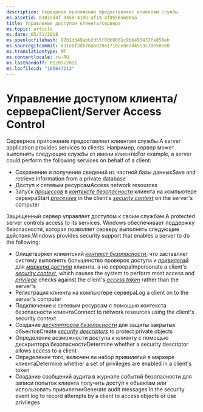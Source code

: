 ```yaml
---
description: Серверное приложение предоставляет клиентам службы.
ms.assetid: 8301ed4f-9458-410b-af19-4f055656005a
title: Управление доступом клиента/сервера
ms.topic: article
ms.date: 05/31/2018
ms.openlocfilehash: 92b1d349abb2d55f00b9801c9bb493437fa858eb
ms.sourcegitcommit: 831e8f3db78ab820e1710cede244553c70e50500
ms.translationtype: MT
ms.contentlocale: ru-RU
ms.lasthandoff: 01/07/2021
ms.locfileid: "105647213"
---
```

# <a name="clientserver-access-control"></a><span data-ttu-id="172b0-103">Управление доступом клиента/сервера</span><span class="sxs-lookup"><span data-stu-id="172b0-103">Client/Server Access Control</span></span>

<span data-ttu-id="172b0-104">Серверное приложение предоставляет клиентам службы.</span><span class="sxs-lookup"><span data-stu-id="172b0-104">A server application provides services to clients.</span></span> <span data-ttu-id="172b0-105">Например, сервер может выполнять следующие службы от имени клиента:</span><span class="sxs-lookup"><span data-stu-id="172b0-105">For example, a server could perform the following services on behalf of a client:</span></span>

-   <span data-ttu-id="172b0-106">Сохранение и получение сведений из частной базы данных</span><span class="sxs-lookup"><span data-stu-id="172b0-106">Save and retrieve information from a private database</span></span>
-   <span data-ttu-id="172b0-107">Доступ к сетевым ресурсам</span><span class="sxs-lookup"><span data-stu-id="172b0-107">Access network resources</span></span>
-   <span data-ttu-id="172b0-108">Запуск [*процессов*](/windows/desktop/SecGloss/p-gly) в [*контексте безопасности*](/windows/desktop/SecGloss/s-gly) клиента на компьютере сервера</span><span class="sxs-lookup"><span data-stu-id="172b0-108">Start [*processes*](/windows/desktop/SecGloss/p-gly) in the client's [*security context*](/windows/desktop/SecGloss/s-gly) on the server's computer</span></span>

<span data-ttu-id="172b0-109">Защищенный сервер управляет доступом к своим службам.</span><span class="sxs-lookup"><span data-stu-id="172b0-109">A protected server controls access to its services.</span></span> <span data-ttu-id="172b0-110">Windows обеспечивает поддержку безопасности, которая позволяет серверу выполнять следующие действия.</span><span class="sxs-lookup"><span data-stu-id="172b0-110">Windows provides security support that enables a server to do the following:</span></span>

-   <span data-ttu-id="172b0-111">Олицетворяет клиентский [*контекст безопасности*](/windows/desktop/SecGloss/s-gly), что заставляет систему выполнять большинство проверок доступа и [*привилегий*](/windows/desktop/SecGloss/p-gly) для [*маркера доступа*](/windows/desktop/SecGloss/a-gly) клиента, а не сервера</span><span class="sxs-lookup"><span data-stu-id="172b0-111">Impersonate a client's [*security context*](/windows/desktop/SecGloss/s-gly), which causes the system to perform most access and [*privilege*](/windows/desktop/SecGloss/p-gly) checks against the client's [*access token*](/windows/desktop/SecGloss/a-gly) rather than the server's</span></span>
-   <span data-ttu-id="172b0-112">Регистрация клиента на компьютере сервера</span><span class="sxs-lookup"><span data-stu-id="172b0-112">Log a client on to the server's computer</span></span>
-   <span data-ttu-id="172b0-113">Подключение к сетевым ресурсам с помощью контекста безопасности клиента</span><span class="sxs-lookup"><span data-stu-id="172b0-113">Connect to network resources using the client's security context</span></span>
-   <span data-ttu-id="172b0-114">Создание [*дескрипторов безопасности*](/windows/desktop/SecGloss/s-gly) для защиты закрытых объектов</span><span class="sxs-lookup"><span data-stu-id="172b0-114">Create [*security descriptors*](/windows/desktop/SecGloss/s-gly) to protect private objects</span></span>
-   <span data-ttu-id="172b0-115">Определение возможности доступа к клиенту с помощью дескриптора безопасности</span><span class="sxs-lookup"><span data-stu-id="172b0-115">Determine whether a security descriptor allows access to a client</span></span>
-   <span data-ttu-id="172b0-116">Определение того, включен ли набор привилегий в маркере клиента</span><span class="sxs-lookup"><span data-stu-id="172b0-116">Determine whether a set of privileges are enabled in a client's token</span></span>
-   <span data-ttu-id="172b0-117">Создание сообщений аудита в журнале событий безопасности для записи попыток клиента получить доступ к объектам или использовать привилегии</span><span class="sxs-lookup"><span data-stu-id="172b0-117">Generate audit messages in the security event log to record attempts by a client to access objects or use privileges</span></span>

 

 
